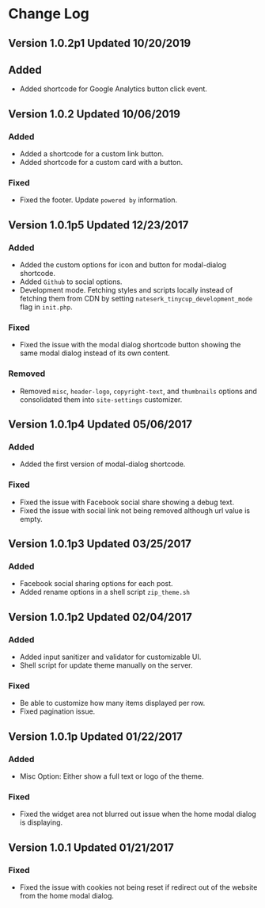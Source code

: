 Change Log
===

## Version 1.0.2p1 Updated 10/20/2019
## Added
* Added shortcode for Google Analytics button click event.

## Version 1.0.2 Updated 10/06/2019
### Added
* Added a shortcode for a custom link button.
* Added shortcode for a custom card with a button.

### Fixed
* Fixed the footer. Update `powered by` information.

## Version 1.0.1p5 Updated 12/23/2017

### Added
* Added the custom options for icon and button for modal-dialog shortcode.
* Added `Github` to social options.
* Development mode. Fetching styles and scripts locally instead of fetching them from CDN by setting `nateserk_tinycup_development_mode` flag in `init.php`.

### Fixed
* Fixed the issue with the modal dialog shortcode button showing the same modal dialog instead of its own content.

### Removed
* Removed `misc`, `header-logo`, `copyright-text`, and `thumbnails` options and consolidated them into `site-settings` customizer.


## Version 1.0.1p4 Updated 05/06/2017

### Added
* Added the first version of modal-dialog shortcode.


### Fixed
* Fixed the issue with Facebook social share showing a debug text.
* Fixed the issue with social link not being removed although url value is empty.


## Version 1.0.1p3 Updated 03/25/2017

### Added
* Facebook social sharing options for each post.
* Added rename options in a shell script `zip_theme.sh`

## Version 1.0.1p2 Updated 02/04/2017

### Added
* Added input sanitizer and validator for customizable UI.
* Shell script for update theme manually on the server.

### Fixed
* Be able to customize how many items displayed per row.
* Fixed pagination issue.


## Version 1.0.1p Updated 01/22/2017

### Added
* Misc Option: Either show a full text or logo of the theme.

### Fixed
* Fixed the widget area not blurred out issue when the home modal dialog is displaying.


## Version 1.0.1 Updated 01/21/2017

### Fixed
* Fixed the issue with cookies not being reset if redirect out of the website from the home modal dialog.
